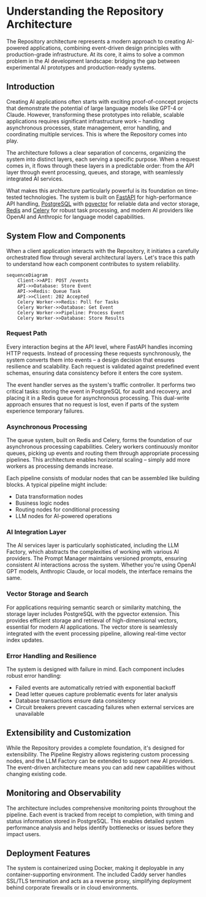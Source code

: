 # Understanding the Repository Architecture

The Repository architecture represents a modern approach to creating AI-powered applications, combining event-driven design principles with production-grade infrastructure. At its core, it aims to solve a common problem in the AI development landscape: bridging the gap between experimental AI prototypes and production-ready systems.

## Introduction

Creating AI applications often starts with exciting proof-of-concept projects that demonstrate the potential of large language models like GPT-4 or Claude. However, transforming these prototypes into reliable, scalable applications requires significant infrastructure work – handling asynchronous processes, state management, error handling, and coordinating multiple services. This is where the Repository comes into play.

The architecture follows a clear separation of concerns, organizing the system into distinct layers, each serving a specific purpose. When a request comes in, it flows through these layers in a predictable order: from the API layer through event processing, queues, and storage, with seamlessly integrated AI services.

What makes this architecture particularly powerful is its foundation on time-tested technologies. The system is built on [FastAPI](https://fastapi.tiangolo.com/) for high-performance API handling, [PostgreSQL](https://www.postgresql.org/) with [pgvector](https://github.com/pgvector/pgvector) for reliable data and vector storage, [Redis](https://redis.io/) and [Celery](https://docs.celeryq.dev/) for robust task processing, and modern AI providers like OpenAI and Anthropic for language model capabilities.

## System Flow and Components

When a client application interacts with the Repository, it initiates a carefully orchestrated flow through several architectural layers. Let's trace this path to understand how each component contributes to system reliability.

```mermaid
sequenceDiagram
    Client->>API: POST /events
    API->>Database: Store Event
    API->>Redis: Queue Task
    API->>Client: 202 Accepted
    Celery Worker->>Redis: Poll for Tasks
    Celery Worker->>Database: Get Event
    Celery Worker->>Pipeline: Process Event
    Celery Worker->>Database: Store Results
```

### Request Path

Every interaction begins at the API level, where FastAPI handles incoming HTTP requests. Instead of processing these requests synchronously, the system converts them into events – a design decision that ensures resilience and scalability. Each request is validated against predefined event schemas, ensuring data consistency before it enters the core system.

The event handler serves as the system's traffic controller. It performs two critical tasks: storing the event in PostgreSQL for audit and recovery, and placing it in a Redis queue for asynchronous processing. This dual-write approach ensures that no request is lost, even if parts of the system experience temporary failures.

### Asynchronous Processing

The queue system, built on Redis and Celery, forms the foundation of our asynchronous processing capabilities. Celery workers continuously monitor queues, picking up events and routing them through appropriate processing pipelines. This architecture enables horizontal scaling – simply add more workers as processing demands increase.

Each pipeline consists of modular nodes that can be assembled like building blocks. A typical pipeline might include:

- Data transformation nodes
- Business logic nodes
- Routing nodes for conditional processing
- LLM nodes for AI-powered operations

### AI Integration Layer

The AI services layer is particularly sophisticated, including the LLM Factory, which abstracts the complexities of working with various AI providers. The Prompt Manager maintains versioned prompts, ensuring consistent AI interactions across the system. Whether you're using OpenAI GPT models, Anthropic Claude, or local models, the interface remains the same.

### Vector Storage and Search

For applications requiring semantic search or similarity matching, the storage layer includes PostgreSQL with the pgvector extension. This provides efficient storage and retrieval of high-dimensional vectors, essential for modern AI applications. The vector store is seamlessly integrated with the event processing pipeline, allowing real-time vector index updates.

### Error Handling and Resilience

The system is designed with failure in mind. Each component includes robust error handling:

- Failed events are automatically retried with exponential backoff
- Dead letter queues capture problematic events for later analysis
- Database transactions ensure data consistency
- Circuit breakers prevent cascading failures when external services are unavailable

## Extensibility and Customization

While the Repository provides a complete foundation, it's designed for extensibility. The Pipeline Registry allows registering custom processing nodes, and the LLM Factory can be extended to support new AI providers. The event-driven architecture means you can add new capabilities without changing existing code.

## Monitoring and Observability

The architecture includes comprehensive monitoring points throughout the pipeline. Each event is tracked from receipt to completion, with timing and status information stored in PostgreSQL. This enables detailed system performance analysis and helps identify bottlenecks or issues before they impact users.

## Deployment Features

The system is containerized using Docker, making it deployable in any container-supporting environment. The included Caddy server handles SSL/TLS termination and acts as a reverse proxy, simplifying deployment behind corporate firewalls or in cloud environments. 